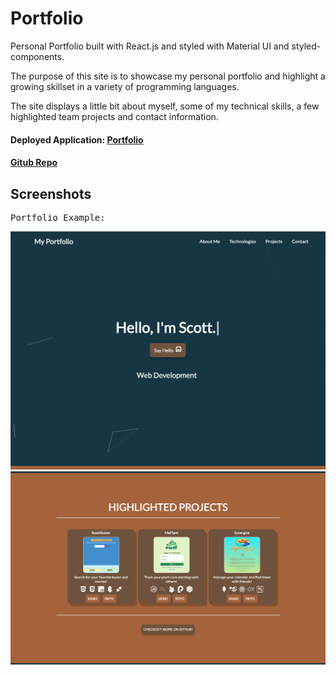 # Portfolio
Personal Portfolio built with React.js and styled with Material UI and styled-components.

The purpose of this site is to showcase my personal portfolio and highlight a growing skillset in a variety of programming languages. 

The site displays a little bit about myself, some of my technical skills, a few highlighted team projects and contact information.

#### Deployed Application: [Portfolio]()

#### [Gitub Repo](https://github.com/ssharp0/react-portfolio)

## Screenshots

<kbd>

Portfolio Example:

![](/src/images/portfolioSiteOpen.png)
![](/src/images/portfolioSiteProjs.png)

</kbd>